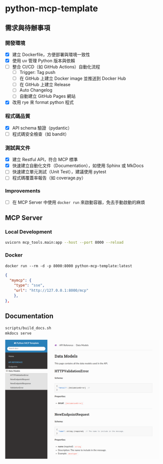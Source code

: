 # python-mcp-template

## 需求與待辦事項

### 開發環境
- [x] 建立 Dockerfile，方便部署與環境一致性
- [x] 使用 uv 管理 Python 版本與依賴
- [ ] 整合 CI/CD（如 GitHub Actions）自動化流程
   - [ ] Trigger: Tag push
   - [ ] 在 GitHub 上建立 Docker image 並推送到 Docker Hub
   - [ ] 在 GitHub 上建立 Release
   - [ ] Auto Changelog
   - [ ] 自動建立 GitHub Pages 網站
- [x] 改用 rye 來 format python 程式

### 程式碼品質
- [x] API schema 驗證（pydantic）
- [ ] 程式碼安全檢查（如 bandit）

### 測試與文件
- [x] 建立 Restful API，符合 MCP 標準
- [x] 快速建立自動化文件（Documentation），如使用 Sphinx 或 MkDocs
- [ ] 快速建立單元測試（Unit Test），建議使用 pytest
- [ ] 程式碼覆蓋率報告（如 coverage.py）

### Improvements
- [ ] 在 MCP Server 中使用 `docker run` 來啟動容器，免去手動啟動的麻煩

## MCP Server 

### Local Development

```bash
uvicorn mcp_tools.main:app --host --port 8000 --reload
```

### Docker

```shell
docker run --rm -d -p 8000:8000 python-mcp-template:latest
```

```json
{
  "mymcp": {
    "type": "sse",
    "url": "http://127.0.0.1:8000/mcp"
    },
},
````

## Documentation

```bash
scripts/build_docs.sh
mkdocs serve
```

![20250711222517](https://raw.githubusercontent.com/hsiangjenli/pic-bed/main/images/20250711222517.png)